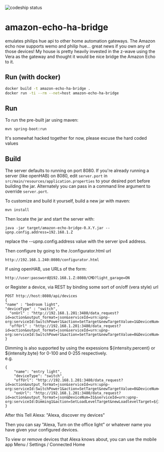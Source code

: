 ![codeship status](https://codeship.com/projects/998e16f0-ca03-0132-6689-76c03995407a/status?branch=master)


# amazon-echo-ha-bridge
emulates philips hue api to other home automation gateways.  The Amazon echo now supports wemo and philip hue... great news if you own any of those devices!
My house is pretty heavily invested in the z-wave using the Vera as the gateway and thought it would be nice bridge the Amazon Echo to it.

Run (with docker)
-----------------
```bash
docker build -t amazon-echo-ha-bridge .
docker run -ti --rm --net=host amazon-echo-ha-bridge
```

Run
---
To run the pre-built jar using maven:
```
mvn spring-boot:run
```
It's somewhat hacked together for now, please excuse the hard coded values

Build
-----
The server defaults to running on port 8080. If you're already running a server (like openHAB) on 8080, edit ```server.port``` in ```src/main/resources/application.properties``` to your desired port before building the jar. Alternately you can pass in a command line argument to override ```server.port```.

To customize and build it yourself, build a new jar with maven:
```
mvn install
```
Then locate the jar and start the server with:
```
java -jar target/amazon-echo-bridge-0.X.Y.jar --upnp.config.address=192.168.1.Z
```
replace the --upnp.config.address value with the server ipv4 address.

Then configure by going to the /configurator.html url 
```
http://192.168.1.240:8080/configurator.html
```

If using openHAB, use URLs of the form:
```
http://user:password@192.168.1.Z:8080/CMD?light_garage=ON
```

or Register a device, via REST by binding some sort of on/off (vera style) url
```
POST http://host:8080/api/devices
{
"name" : "bedroom light",
"deviceType" : "switch",
  "onUrl" : "http://192.168.1.201:3480/data_request?id=action&output_format=json&serviceId=urn:upnp-org:serviceId:SwitchPower1&action=SetTarget&newTargetValue=1&DeviceNum=41",
  "offUrl" : "http://192.168.1.201:3480/data_request?id=action&output_format=json&serviceId=urn:upnp-org:serviceId:SwitchPower1&action=SetTarget&newTargetValue=0&DeviceNum=41"
}
```

Dimming is also supported by using the expessions ${intensity.percent} or ${intensity.byte} for 0-100 and 0-255 respectively.  
e.g.
```
{
    "name": "entry light",
    "deviceType": "switch",
    "offUrl": "http://192.168.1.201:3480/data_request?id=action&output_format=json&serviceId=urn:upnp-org:serviceId:SwitchPower1&action=SetTarget&newTargetValue=0&DeviceNum=31",
    "onUrl": "http://192.168.1.201:3480/data_request?id=action&output_format=json&DeviceNum=31&serviceId=urn:upnp-org:serviceId:Dimming1&action=SetLoadLevelTarget&newLoadlevelTarget=${intensity.percent}"
}
```
After this Tell Alexa: "Alexa, discover my devices"

Then you can say "Alexa, Turn on the office light" or whatever name you have given your configured devices.

To view or remove devices that Alexa knows about, you can use the mobile app Menu / Settings / Connected Home
